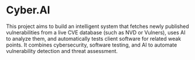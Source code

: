 # Cyber.AI
This project aims to build an intelligent system that fetches newly published vulnerabilities from a live CVE database (such as NVD or Vulners), uses AI to analyze them, and automatically tests client software for related weak points.  It combines cybersecurity, software testing, and AI to automate vulnerability detection and threat assessment.
